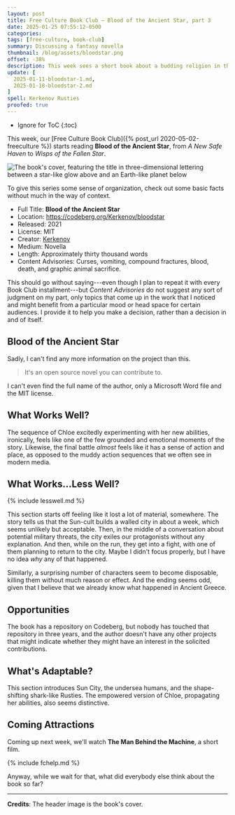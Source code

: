 ```yaml
---
layout: post
title: Free Culture Book Club — Blood of the Ancient Star, part 3
date: 2025-01-25 07:55:12-0500
categories:
tags: [free-culture, book-club]
summary: Discussing a fantasy novella
thumbnail: /blog/assets/bloodstar.png
offset: -38%
description: This week sees a short book about a budding religion in the ancient world.
update: [
  2025-01-11-bloodstar-1.md,
  2025-01-18-bloodstar-2.md
]
spell: Kerkenov Rusties
proofed: true
---
```


* Ignore for ToC
{:toc}

This week, our [Free Culture Book Club]({% post_url 2020-05-02-freeculture %}) starts reading **Blood of the Ancient Star**, from *A New Safe Haven* to *Wisps of the Fallen Star*.

![The book's cover, featuring the title in three-dimensional lettering between a star-like glow above and an Earth-like planet below](/blog/assets/bloodstar.png "Out of this...no, never mind")

To give this series some sense of organization, check out some basic facts without much in the way of context.

 * Full Title:  **Blood of the Ancient Star**
 * Location:  <https://codeberg.org/Kerkenov/bloodstar>
 * Released:  2021
 * License:  MIT
 * Creator:  [Kerkenov](https://codeberg.org/Kerkenov)
 * Medium:  Novella
 * Length:  Approximately thirty thousand words
 * Content Advisories:  Curses, vomiting, compound fractures, blood, death, and graphic animal sacrifice.

This should go without saying---even though I plan to repeat it with every Book Club installment---but *Content Advisories* do not suggest any sort of judgment on my part, only topics that come up in the work that I noticed and might benefit from a particular mood or head space for certain audiences.  I provide it to help you make a decision, rather than a decision in and of itself.

## Blood of the Ancient Star

Sadly, I can't find any more information on the project than this.

 > It's an open source novel you can contribute to.

I can't even find the full name of the author, only a Microsoft Word file and the MIT license.

## What Works Well?

The sequence of Chloe excitedly experimenting with her new abilities, ironically, feels like one of the few grounded and emotional moments of the story.  Likewise, the final battle *almost* feels like it has a sense of action and place, as opposed to the muddy action sequences that we often see in modern media.

## What Works...Less Well?

{% include lesswell.md %}

This section starts off feeling like it lost a lot of material, somewhere.  The story tells us that the Sun-cult builds a walled city in about a week, which seems unlikely but acceptable.  Then, in the middle of a conversation about potential military threats, the city exiles our protagonists without any explanation.  And then, while on the run, they get into a fight, with one of them planning to return to the city.  Maybe I didn't focus properly, but I have no idea *why* any of that happened.

Similarly, a surprising number of characters seem to become disposable, killing them without much reason or effect.  And the ending seems odd, given that I believe that we already know what happened in Ancient Greece.

## Opportunities

The book has a repository on Codeberg, but nobody has touched that repository in three years, and the author doesn't have any other projects that might indicate whether they might have an interest in the solicited contributions.

## What's Adaptable?

This section introduces Sun City, the undersea humans, and the shape-shifting shark-like Rusties.  The empowered version of Chloe, propagating her abilities, also seems distinctive.

## Coming Attractions

Coming up next week, we'll watch **The Man Behind the Machine**, a short film.

{% include fchelp.md %}

Anyway, while we wait for that, what did everybody else think about the book so far?

* * *

**Credits**:  The header image is the book's cover.
